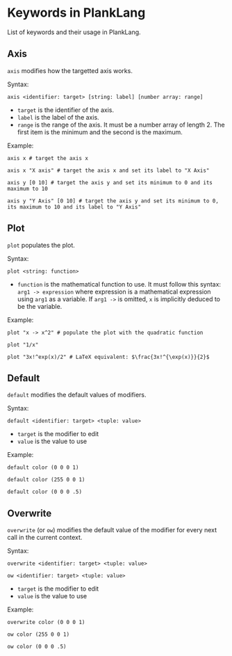 # Keywords in PlankLang

List of keywords and their usage in PlankLang.

## Axis

`axis` modifies how the targetted axis works.

Syntax:
```
axis <identifier: target> [string: label] [number array: range]
```
- `target` is the identifier of the axis.
- `label` is the label of the axis.
- `range` is the range of the axis. It must be a number array of length 2. The first item is the minimum and the second is the maximum.

Example:
```
axis x # target the axis x

axis x "X axis" # target the axis x and set its label to "X Axis"

axis y [0 10] # target the axis y and set its minimum to 0 and its maximum to 10

axis y "Y Axis" [0 10] # target the axis y and set its minimum to 0, its maximum to 10 and its label to "Y Axis"
```

## Plot

`plot` populates the plot.

Syntax:
```
plot <string: function>
```
- `function` is the mathematical function to use. It must follow this syntax: `arg1 -> expression` where expression is a mathematical expression using `arg1` as a variable. If `arg1 ->` is omitted, `x` is implicitly deduced to be the variable.

Example:
```
plot "x -> x^2" # populate the plot with the quadratic function

plot "1/x"

plot "3x!^exp(x)/2" # LaTeX equivalent: $\frac{3x!^{\exp(x)}}{2}$
```

## Default

`default` modifies the default values of modifiers.

Syntax:
```
default <identifier: target> <tuple: value>
```
- `target` is the modifier to edit
- `value` is the value to use

Example:
```
default color (0 0 0 1)

default color (255 0 0 1)

default color (0 0 0 .5)
```

## Overwrite

`overwrite` (or `ow`) modifies the default value of the modifier for every next call in the current context.

Syntax:
```
overwrite <identifier: target> <tuple: value>

ow <identifier: target> <tuple: value>
```
- `target` is the modifier to edit
- `value` is the value to use

Example:
```
overwrite color (0 0 0 1)

ow color (255 0 0 1)

ow color (0 0 0 .5)
```

